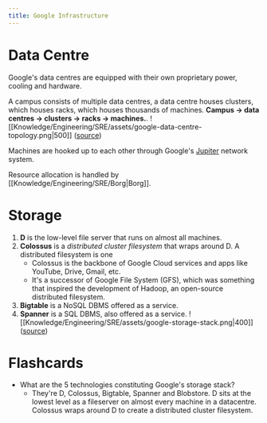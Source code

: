 ```yaml
---
title: Google Infrastructure
---
```


# Data Centre
Google's data centres are equipped with their own proprietary power, cooling and hardware.

A campus consists of multiple data centres, a data centre houses clusters, which houses racks, which houses thousands of machines. **Campus → data centres → clusters → racks → machines.**.
![[Knowledge/Engineering/SRE/assets/google-data-centre-topology.png|500]]
([source](https://sre.google/sre-book/production-environment/))

Machines are hooked up to each other through Google's [Jupiter](https://cloud.google.com/blog/topics/systems/the-evolution-of-googles-jupiter-data-center-network) network system.

Resource allocation is handled by [[Knowledge/Engineering/SRE/Borg|Borg]].

# Storage
1. **D** is the low-level file server that runs on almost all machines.
2. **Colossus** is a *distributed cluster filesystem* that wraps around D. A distributed filesystem is one 
    - Colossus is the backbone of Google Cloud services and apps like YouTube, Drive, Gmail, etc.
    - It's a successor of Google File System (GFS), which was something that inspired the development of Hadoop, an open-source distributed filesystem.
3. **Bigtable** is a NoSQL DBMS offered as a service.
4. **Spanner** is a SQL DBMS, also offered as a service.
![[Knowledge/Engineering/SRE/assets/google-storage-stack.png|400]]
([source](https://sre.google/sre-book/production-environment/))

# Flashcards
- What are the 5 technologies constituting Google's storage stack?
    - They're D, Colossus, Bigtable, Spanner and Blobstore. D sits at the lowest level as a fileserver on almost every machine in a datacentre. Colossus wraps around D to create a distributed cluster filesystem.
